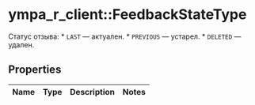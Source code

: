 # ympa_r_client::FeedbackStateType

Статус отзыва:  * `LAST` — актуален. * `PREVIOUS` — устарел. * `DELETED` — удален. 

## Properties
Name | Type | Description | Notes
------------ | ------------- | ------------- | -------------


